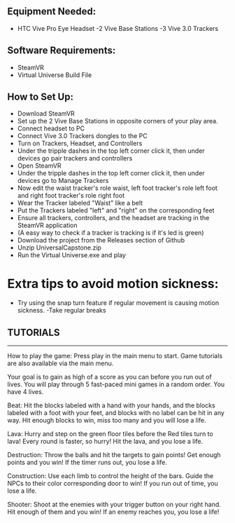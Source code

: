 
 
## Equipment Needed:
- HTC Vive Pro Eye Headset
-2 Vive Base Stations
-3 Vive 3.0 Trackers

## Software Requirements:
- SteamVR
- Virtual Universe Build File

## How to Set Up:
- Download SteamVR
- Set up the 2 Vive Base Stations in opposite corners of your play area. 
- Connect headset to PC
- Connect Vive 3.0 Trackers dongles to the PC
- Turn on Trackers, Headset, and Controllers
- Under the tripple dashes in the top left corner click it, then under devices go pair trackers and controllers
- Open SteamVR
- Under the tripple dashes in the top left corner click it, then under devices go to Manage Trackers
- Now edit the waist tracker's role waist, left foot tracker's role left foot and right foot tracker's role right foot
- Wear the Tracker labeled "Waist" like a belt
- Put the Trackers labeled "left" and "right" on the corresponding feet
- Ensure all trackers, controllers, and the headset are tracking in the SteamVR application
- (A easy way to check if a tracker is tracking is if it's led is green)
- Download the project from the Releases section of Github
- Unzip UniversalCapstone.zip
- Run the Virtual Universe.exe and play

# Extra tips to avoid motion sickness:
- Try using the snap turn feature if regular movement is causing motion sickness.
-Take regular breaks

## TUTORIALS
----------------------------------
How to play the game: 
Press play in the main menu to start. Game tutorials are also available via the main menu. 

Your goal is to gain as high of a score as you can before you run out of lives. You will play through 5 fast-paced mini games in a random order. You have 4 lives.



Beat:
Hit the blocks labeled with a hand with your hands, and the blocks labeled with a foot with your feet, and blocks with no label can be hit in any way. Hit enough blocks to win, miss too many and you will lose a life.

Lava:
Hurry and step on the green floor tiles before the Red tiles turn to lava! Every round is faster, so hurry! Hit the lava, and you lose a life.

Destruction:
Throw the balls and hit the targets to gain points! Get enough points and you win! If the timer runs out, you lose a life.

Construction:
Use each limb to control the height of the bars. Guide the NPCs to their color corresponding door to win! If you run out of time, you lose a life. 

Shooter:
Shoot at the enemies with your trigger button on your right hand. Hit enough of them and you win! If an enemy reaches you, you lose a life!
